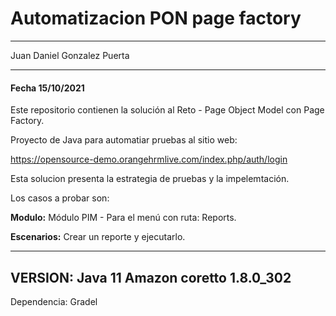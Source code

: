 # Automatizacion PON page factory

---------------------
Juan Daniel Gonzalez Puerta

--------------------------
#### Fecha 15/10/2021

Este repositorio contienen la solución al Reto - Page Object Model con Page Factory.

Proyecto de Java para automatiar pruebas al sitio web: 

https://opensource-demo.orangehrmlive.com/index.php/auth/login

Esta solucion presenta la estrategia de pruebas y la impelemtación.

Los casos a probar son:

**Modulo:** Módulo PIM - Para el menú con ruta: Reports.

**Escenarios:** Crear un reporte y ejecutarlo.

----------------------------------------
VERSION: Java 11 Amazon coretto 1.8.0_302
----------------------------------------
Dependencia: Gradel
